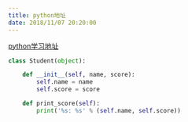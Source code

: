 ```yaml
---
title: python地址
date: 2018/11/07 20:20:00
---
```


[python学习地址](https://www.liaoxuefeng.com/wiki/0014316089557264a6b348958f449949df42a6d3a2e542c000 "python学习地址")
```python
class Student(object):

    def __init__(self, name, score):
        self.name = name
        self.score = score

    def print_score(self):
        print('%s: %s' % (self.name, self.score))
```
```![post-cover](https://raw.githubusercontent.com/Constantine-Harris/Constantine-Harris.github.io/hexo/themes/hexo-theme-Claudia/blackman.png "post-cover")
